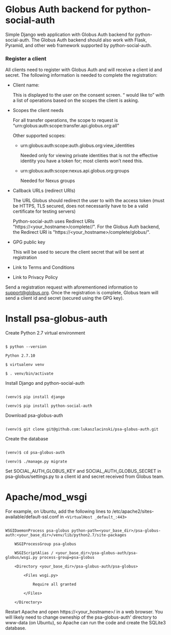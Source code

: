 # Globus Auth backend for python-social-auth

Simple Django web application with Globus Auth backend for python-social-auth. The Globus Auth backend should also work with Flask, Pyramid, and other web framework supported by python-social-auth.



### Register a client

All clients need to register with Globus Auth and will receive a client id and secret. The following information is needed to complete the registration:



- Client name:



  This is displayed to the user on the consent screen. “<Client name> would like to” with a list of operations based on the scopes the client is asking.

- Scopes the client needs



   For all transfer operations, the scope to request is “urn:globus:auth:scope:transfer.api.globus.org:all”

  Other supported scopes:

  - urn:globus:auth:scope:auth.globus.org:view_identities



    Needed only for viewing private identities that is not the effective identity you have a token for; most clients won’t need this.

  - urn:globus:auth:scope:nexus.api.globus.org:groups



    Needed for Nexus groups

- Callback URLs (redirect URIs)



  The URL Globus should redirect the user to with the access token (must be HTTPS, TLS secured, does not necessarily have to be a valid certificate for testing servers)



  Python-social-auth uses Redirect URIs "https://<your_hostname>/complete/<backend>/". For the Globus Auth backend, the Redirect URI is "https://<your_hostname>/complete/globus/".

- GPG public key



  This will be used to secure the client secret that will be sent at registration

- Link to Terms and Conditions

- Link to Privacy Policy



Send a registration request with aforementioned information to support@globus.org. Once the registration is complete, Globus team will send a client id and secret (secured using the GPG key).



# Install psa-globus-auth

Create Python 2.7 virtual environment

```

$ python --version

Python 2.7.10

$ virtualenv venv

$ . venv/bin/activate

```

Install Django and python-social-auth

```

(venv)$ pip install django

(venv)$ pip install python-social-auth

```

Download psa-globus-auth

```

(venv)$ git clone git@github.com:lukaszlacinski/psa-globus-auth.git

```

Create the database

```

(venv)$ cd psa-globus-auth

(venv)$ ./manage.py migrate

```

Set SOCIAL_AUTH_GLOBUS_KEY and SOCIAL_AUTH_GLOBUS_SECRET in psa-globus/settings.py to a client id and secret received from Globus team.



# Apache/mod_wsgi

For example, on Ubuntu, add the following lines to /etc/apache2/sites-available/default-ssl.conf in `<VirtualHost _default_:443>`

```

WSGIDaemonProcess psa-globus python-path=<your_base_dir>/psa-globus-auth:<your_base_dir>/venv/lib/python2.7/site-packages

    WSGIProcessGroup psa-globus

    WSGIScriptAlias / <your_base_dir>/psa-globus-auth/psa-globus/wsgi.py process-group=psa-globus

    <Directory <your_base_dir>/psa-globus-auth/psa-globus>

        <Files wsgi.py>

            Require all granted

        </Files>

    </Directory>

```



Restart Apache and open https://<your_hostname>/ in a web browser. You will likely need to change owneship of the psa-globus-auth' directory to www-data (on Ubuntu), so Apache can run the code and create the SQLite3 database.

